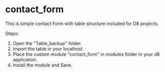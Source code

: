 # contact_form
This is simple contact Form with table structure included for D8 projects.

Steps:

1. Open the "Table_backup" folder.
2. Import the table in your localhost.
3. Place the custom module "contact_form" in modules folder in your d8 application.
4. Install the module and Save.
